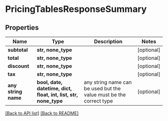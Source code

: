 # PricingTablesResponseSummary


## Properties
Name | Type | Description | Notes
------------ | ------------- | ------------- | -------------
**subtotal** | **str, none_type** |  | [optional] 
**total** | **str, none_type** |  | [optional] 
**discount** | **str, none_type** |  | [optional] 
**tax** | **str, none_type** |  | [optional] 
**any string name** | **bool, date, datetime, dict, float, int, list, str, none_type** | any string name can be used but the value must be the correct type | [optional]

[[Back to API list]](../README.md#documentation-for-api-endpoints) [[Back to README]](../README.md)


